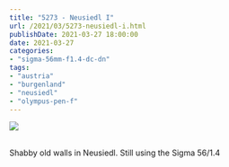 ```yaml
---
title: "5273 - Neusiedl I"
url: /2021/03/5273-neusiedl-i.html
publishDate: 2021-03-27 18:00:00
date: 2021-03-27
categories:
- "sigma-56mm-f1.4-dc-dn"
tags:
- "austria"
- "burgenland"
- "neusiedl"
- "olympus-pen-f"
---
```

<div class="container">
<div class="center"><a target="_blank" href="https://d25zfm9zpd7gm5.cloudfront.net/1200x1200/2019/20190407_101247_lr.jpg"><img class="webfeedsFeaturedVisual" src="https://d25zfm9zpd7gm5.cloudfront.net/0600x0600/2019/20190407_101247_lr.jpg" /></a></div>
</div>
<br />

Shabby old walls in Neusiedl. Still using the Sigma 56/1.4
